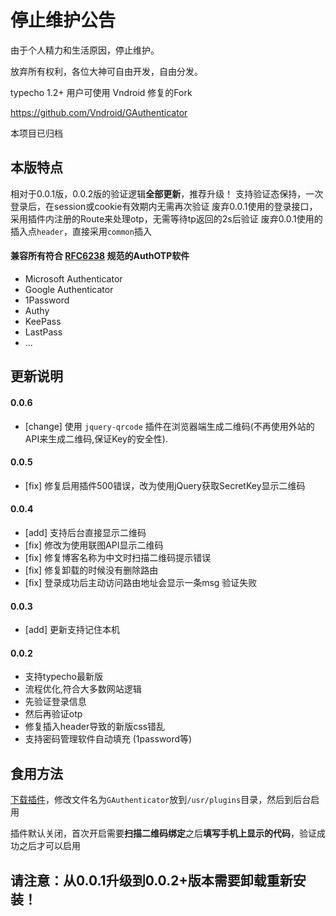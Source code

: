 # 停止维护公告

由于个人精力和生活原因，停止维护。

放弃所有权利，各位大神可自由开发，自由分发。

typecho 1.2+ 用户可使用 Vndroid 修复的Fork

https://github.com/Vndroid/GAuthenticator

本项目已归档






## 本版特点
相对于0.0.1版，0.0.2版的验证逻辑**全部更新**，推荐升级！
支持验证态保持，一次登录后，在session或cookie有效期内无需再次验证
废弃0.0.1使用的登录接口，采用插件内注册的Route来处理otp，无需等待tp返回的2s后验证
废弃0.0.1使用的插入点`header`，直接采用`common`插入

#### 兼容所有符合 [RFC6238](https://tools.ietf.org/html/rfc6238 "rfc6238") 规范的AuthOTP软件
- Microsoft Authenticator
- Google Authenticator
- 1Password
- Authy
- KeePass
- LastPass
- ...

## 更新说明

#### 0.0.6
- [change] 使用 `jquery-qrcode` 插件在浏览器端生成二维码(不再使用外站的API来生成二维码,保证Key的安全性).

#### 0.0.5
- [fix] 修复启用插件500错误，改为使用jQuery获取SecretKey显示二维码

#### 0.0.4
- [add] 支持后台直接显示二维码
- [fix] 修改为使用联图API显示二维码
- [fix] 修复博客名称为中文时扫描二维码提示错误
- [fix] 修复卸载的时候没有删除路由
- [fix] 登录成功后主动访问路由地址会显示一条msg 验证失败

#### 0.0.3
- [add] 更新支持记住本机

#### 0.0.2
+ 支持typecho最新版
+ 流程优化,符合大多数网站逻辑
 + 先验证登录信息
 + 然后再验证otp
+ 修复插入header导致的新版css错乱
+ 支持密码管理软件自动填充 (1password等)


## 食用方法
[下载插件](https://github.com/weicno/typecho-Authenticator/releases)，修改文件名为`GAuthenticator`放到`/usr/plugins`目录，然后到后台启用

插件默认关闭，首次开启需要**扫描二维码绑定**之后**填写手机上显示的代码**，验证成功之后才可以启用


## 请注意：从0.0.1升级到0.0.2+版本需要卸载重新安装！ ##
